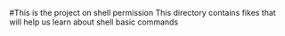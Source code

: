 #This is the project on shell permission
This directory contains fikes that will help us learn about shell basic commands
